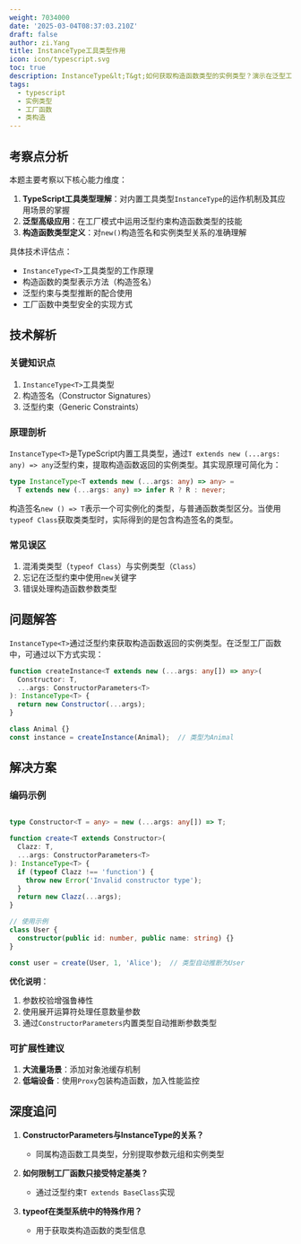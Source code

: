 ```yaml
---
weight: 7034000
date: '2025-03-04T08:37:03.210Z'
draft: false
author: zi.Yang
title: InstanceType工具类型作用
icon: icon/typescript.svg
toc: true
description: InstanceType&lt;T&gt;如何获取构造函数类型的实例类型？演示在泛型工厂函数中动态返回类实例类型的实现方法
tags:
  - typescript
  - 实例类型
  - 工厂函数
  - 类构造
---
```


## 考察点分析

本题主要考察以下核心能力维度：

1. **TypeScript工具类型理解**：对内置工具类型`InstanceType`的运作机制及其应用场景的掌握
2. **泛型高级应用**：在工厂模式中运用泛型约束构造函数类型的技能
3. **构造函数类型定义**：对`new()`构造签名和实例类型关系的准确理解

具体技术评估点：

- `InstanceType<T>`工具类型的工作原理
- 构造函数的类型表示方法（构造签名）
- 泛型约束与类型推断的配合使用
- 工厂函数中类型安全的实现方式

## 技术解析

### 关键知识点

1. `InstanceType<T>`工具类型
2. 构造签名（Constructor Signatures）
3. 泛型约束（Generic Constraints）

### 原理剖析

`InstanceType<T>`是TypeScript内置工具类型，通过`T extends new (...args: any) => any`泛型约束，提取构造函数返回的实例类型。其实现原理可简化为：

```typescript
type InstanceType<T extends new (...args: any) => any> = 
  T extends new (...args: any) => infer R ? R : never;
```

构造签名`new () => T`表示一个可实例化的类型，与普通函数类型区分。当使用`typeof Class`获取类类型时，实际得到的是包含构造签名的类型。

### 常见误区

1. 混淆类类型（`typeof Class`）与实例类型（`Class`）
2. 忘记在泛型约束中使用`new`关键字
3. 错误处理构造函数参数类型

## 问题解答

`InstanceType<T>`通过泛型约束获取构造函数返回的实例类型。在泛型工厂函数中，可通过以下方式实现：

```typescript
function createInstance<T extends new (...args: any[]) => any>(
  Constructor: T,
  ...args: ConstructorParameters<T>
): InstanceType<T> {
  return new Constructor(...args);
}

class Animal {}
const instance = createInstance(Animal);  // 类型为Animal
```

## 解决方案

### 编码示例

```typescript

type Constructor<T = any> = new (...args: any[]) => T;

function create<T extends Constructor>(
  Clazz: T,
  ...args: ConstructorParameters<T>
): InstanceType<T> {
  if (typeof Clazz !== 'function') {
    throw new Error('Invalid constructor type');
  }
  return new Clazz(...args);
}

// 使用示例
class User {
  constructor(public id: number, public name: string) {}
}

const user = create(User, 1, 'Alice');  // 类型自动推断为User
```

**优化说明**：

1. 参数校验增强鲁棒性
2. 使用展开运算符处理任意数量参数
3. 通过`ConstructorParameters`内置类型自动推断参数类型

### 可扩展性建议

1. **大流量场景**：添加对象池缓存机制
2. **低端设备**：使用`Proxy`包装构造函数，加入性能监控

## 深度追问

1. **ConstructorParameters与InstanceType的关系？**
   - 同属构造函数工具类型，分别提取参数元组和实例类型

2. **如何限制工厂函数只接受特定基类？**
   - 通过泛型约束`T extends BaseClass`实现

3. **typeof在类型系统中的特殊作用？**
   - 用于获取类构造函数的类型信息
